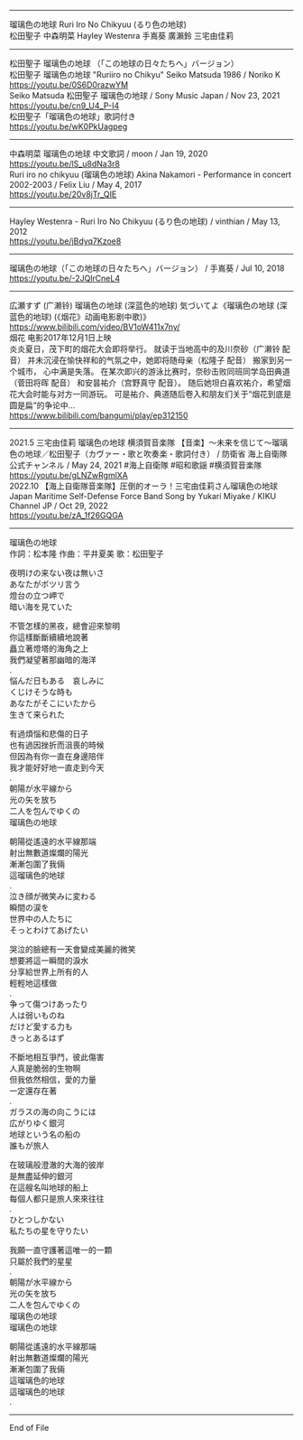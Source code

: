 ----  
瑠璃色の地球 Ruri Iro No Chikyuu (るり色の地球)   
松田聖子 中森明菜 Hayley Westenra 手嶌葵 廣瀨鈴 三宅由佳莉  
  
----  
  
松田聖子 瑠璃色の地球 （「この地球の日々たちへ」バージョン）  
松田聖子 瑠璃色の地球 "Ruriiro no Chikyu" Seiko Matsuda 1986 / Noriko K  
https://youtu.be/0S6D0razwYM  
Seiko Matsuda 松田聖子 瑠璃色の地球 / Sony Music Japan / Nov 23, 2021  
https://youtu.be/cn9_U4_P-I4  
松田聖子「瑠璃色の地球」歌詞付き  
https://youtu.be/wK0PkUagpeg  
  
----  
  
中森明菜 瑠璃色の地球 中文歌詞 / moon /  Jan 19, 2020  
https://youtu.be/lS_u8dNa3r8  
Ruri iro no chikyuu (瑠璃色の地球) Akina Nakamori - Performance in concert 2002-2003 / Felix Liu / May 4, 2017  
https://youtu.be/20v8jTr_QIE  
  
----  
  
Hayley Westenra - Ruri Iro No Chikyuu (るり色の地球) / vinthian / May 13, 2012  
https://youtu.be/jBdyq7Kzoe8  
  
----  
  
瑠璃色の地球（「この地球の日々たちへ」バージョン） / 手嶌葵 / Jul 10, 2018  
https://youtu.be/-2JQlrCneL4  
  
----  
  
広瀬すず (广濑铃) 瑠璃色の地球 (深蓝色的地球) 気づいてよ《瑠璃色の地球 (深蓝色的地球) (《烟花》动画电影剧中歌)》  
https://www.bilibili.com/video/BV1oW411x7ny/  
烟花  电影2017年12月1日上映  
炎炎夏日，茂下町的烟花大会即将举行。 就读于当地高中的及川奈砂（广濑铃 配音） 并未沉浸在愉快祥和的气氛之中，她即将随母亲（松隆子 配音） 搬家到另一个城市， 心中满是失落。 在某次即兴的游泳比赛时，奈砂击败同班同学岛田典道（菅田将晖 配音） 和安昙祐介（宫野真守 配音）。 随后她坦白喜欢祐介，希望烟花大会时能与对方一同游玩。 可是祐介、典道随后卷入和朋友们关于“烟花到底是圆是扁”的争论中...  
https://www.bilibili.com/bangumi/play/ep312150  
  
----  
  
2021.5 三宅由佳莉 瑠璃色の地球 横須賀音楽隊 【音楽】～未来を信じて～瑠璃色の地球／松田聖子（カヴァー・歌と吹奏楽・歌詞付き） / 防衛省 海上自衛隊 公式チャンネル / May 24, 2021  #海上自衛隊 #昭和歌謡 #横須賀音楽隊  
https://youtu.be/gLNZwRgmlXA  
2022.10 【海上自衛隊音楽隊】圧倒的オーラ！三宅由佳莉さん瑠璃色の地球 Japan Maritime Self-Defense Force Band Song by Yukari Miyake / KIKU Channel JP /  Oct 29, 2022  
https://youtu.be/zA_1f26GQGA  
  
  
----  
瑠璃色の地球  
作詞：松本隆 作曲：平井夏美 歌：松田聖子   
  
夜明けの来ない夜は無いさ  
あなたがポツリ言う  
燈台の立つ岬で  
暗い海を見ていた  
  
不管怎樣的黑夜，總會迎來黎明  
你這樣斷斷續續地說著  
矗立著燈塔的海角之上  
我們凝望著那幽暗的海洋  
.  
悩んだ日もある　哀しみに  
くじけそうな時も  
あなたがそこにいたから  
生きて来られた  
  
有過煩惱和悲傷的日子  
也有過因挫折而沮喪的時候  
但因為有你一直在身邊陪伴  
我才能好好地一直走到今天  
.  
朝陽が水平線から  
光の矢を放ち  
二人を包んでゆくの  
瑠璃色の地球  
  
朝陽從遙遠的水平線那端  
射出無數道燦爛的陽光  
漸漸包圍了我倆  
這瑠璃色的地球  
.  
泣き顔が微笑みに変わる  
瞬間の涙を  
世界中の人たちに  
そっとわけてあげたい  
  
哭泣的臉總有一天會變成美麗的微笑  
想要將這一瞬間的淚水  
分享給世界上所有的人  
輕輕地這樣做  
.  
争って傷つけあったり  
人は弱いものね  
だけど愛する力も  
きっとあるはず  
  
不斷地相互爭鬥，彼此傷害  
人真是脆弱的生物啊  
但我依然相信，愛的力量  
一定還存在著  
.  
ガラスの海の向こうには  
広がりゆく銀河  
地球という名の船の  
誰もが旅人  
  
在玻璃般澄澈的大海的彼岸  
是無盡延伸的銀河  
在這艘名叫地球的船上  
每個人都只是旅人來來往往  
.  
ひとつしかない  
私たちの星を守りたい  
  
我願一直守護著這唯一的一顆  
只屬於我們的星星  
.  
朝陽が水平線から  
光の矢を放ち  
二人を包んでゆくの  
瑠璃色の地球  
瑠璃色の地球  
  
朝陽從遙遠的水平線那端  
射出無數道燦爛的陽光  
漸漸包圍了我倆  
這瑠璃色的地球  
這瑠璃色的地球  
.  
  
----    
End of File
